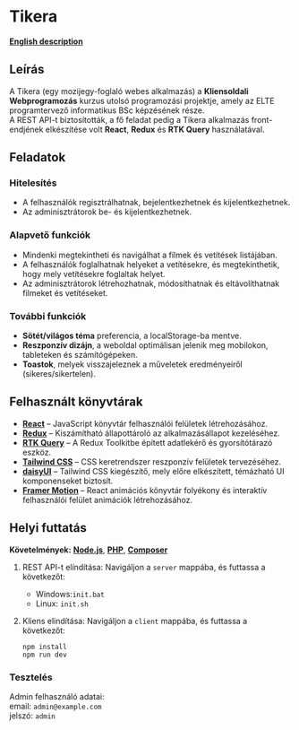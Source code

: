 # Tikera

[**English description**](./README.md)

## Leírás

A Tikera (egy mozijegy-foglaló webes alkalmazás) a **Kliensoldali Webprogramozás** kurzus utolsó programozási projektje, amely az ELTE programtervező informatikus BSc képzésének része.
<br>A REST API-t biztosították, a fő feladat pedig a Tikera alkalmazás front-endjének elkészítése volt **React**, **Redux** és **RTK Query** használatával.

## Feladatok

### Hitelesítés

- A felhasználók regisztrálhatnak, bejelentkezhetnek és kijelentkezhetnek.
- Az adminisztrátorok be- és kijelentkezhetnek.

### Alapvető funkciók

- Mindenki megtekintheti és navigálhat a filmek és vetítések listájában.
- A felhasználók foglalhatnak helyeket a vetítésekre, és megtekinthetik, hogy mely vetítésekre foglaltak helyet.
- Az adminisztrátorok létrehozhatnak, módosíthatnak és eltávolíthatnak filmeket és vetítéseket.

### További funkciók

- **Sötét/világos téma** preferencia, a localStorage-ba mentve.
- **Reszponzív dizájn**, a weboldal optimálisan jelenik meg mobilokon, tableteken és számítógépeken.
- **Toastok**, melyek visszajeleznek a műveletek eredményeiről (sikeres/sikertelen).

## Felhasznált könyvtárak

- [**React**](https://react.dev/) – JavaScript könyvtár felhasználói felületek létrehozásához.
- [**Redux**](https://redux.js.org/) – Kiszámítható állapottároló az alkalmazásállapot kezeléséhez.
- [**RTK Query**](https://redux-toolkit.js.org/rtk-query/overview) – A Redux Toolkitbe ​​épített adatlekérő és gyorsítótárazó eszköz.
- [**Tailwind CSS**](https://tailwindcss.com/) – CSS keretrendszer reszponzív felületek tervezéséhez.
- [**daisyUI**](https://daisyui.com/) – Tailwind CSS kiegészítő, mely előre elkészített, témázható UI komponenseket biztosít.
- [**Framer Motion**](https://motion.dev/) – React animációs könyvtár folyékony és interaktív felhasználói felület animációk létrehozásához.

## Helyi futtatás

**Követelmények:**
[**Node.js**](https://nodejs.org/), [**PHP**](https://www.php.net/), [**Composer**](https://getcomposer.org/)

1. REST API-t elíndítása: Navigáljon a `server` mappába, és futtassa a következőt:

   - Windows:`init.bat`
   - Linux: `init.sh`

2. Kliens elindítása: Navigáljon a `client` mappába, és futtassa a következőt:

   ```
   npm install
   npm run dev
   ```

### Tesztelés

Admin felhasználó adatai:
<br>email: `admin@example.com`
<br>jelszó: `admin`
